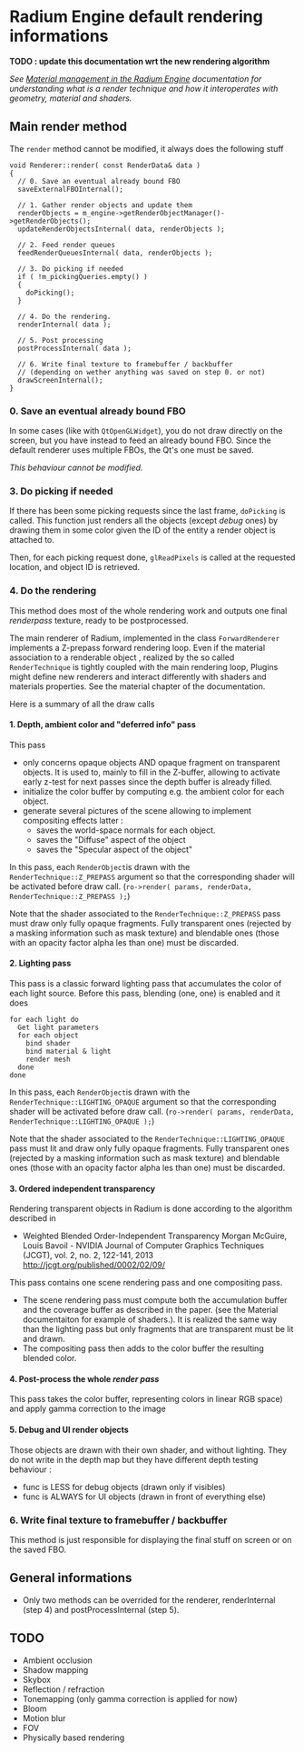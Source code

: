 # Radium Engine default rendering informations
**TODO : update this documentation wrt the new rendering algorithm**

_See [Material management in the Radium Engine](./material.md) documentation for understanding what is a render technique 
and how it interoperates with geometry, material and shaders._

## Main render method

The `render` method cannot be modified, it always does the following stuff 

```
void Renderer::render( const RenderData& data )
{
  // 0. Save an eventual already bound FBO
  saveExternalFBOInternal();

  // 1. Gather render objects and update them
  renderObjects = m_engine->getRenderObjectManager()->getRenderObjects();
  updateRenderObjectsInternal( data, renderObjects );

  // 2. Feed render queues
  feedRenderQueuesInternal( data, renderObjects );

  // 3. Do picking if needed
  if ( !m_pickingQueries.empty() )
  {
    doPicking();
  }

  // 4. Do the rendering.
  renderInternal( data );

  // 5. Post processing
  postProcessInternal( data );

  // 6. Write final texture to framebuffer / backbuffer
  // (depending on wether anything was saved on step 0. or not)
  drawScreenInternal();
}
```

### 0. Save an eventual already bound FBO
In some cases (like with `QtOpenGLWidget`), you do not draw directly on the screen, but you have instead
to feed an already bound FBO. Since the default renderer uses multiple FBOs, the Qt's one must be saved. 

*This behaviour cannot be modified.*

### 3. Do picking if needed
If there has been some picking requests since the last frame, `doPicking` is called.
This function just renders all the objects (except *debug* ones) by drawing them in some color given the ID 
of the entity a render object is attached to.

Then, for each picking request done, `glReadPixels` is called at the requested location, and object ID is retrieved.

### 4. Do the rendering
This method does most of the whole rendering work 
and outputs one final *renderpass* texture, ready to be postprocessed.

The main renderer of Radium, implemented in the class ``ForwardRenderer`` implements a Z-prepass forward rendering loop.
Even if the material association to a renderable object , realized by the so called ``RenderTechnique`` is tightly 
coupled with the main rendering loop, Plugins might define new renderers and interact differently with shaders and 
materials properties. See the material chapter of the documentation.

Here is a summary of all the draw calls
#### 1. Depth, ambient color and "deferred info" pass
This pass 
  * only concerns opaque objects AND opaque fragment on transparent objects. It is used to, mainly to fill in the 
  Z-buffer, allowing to activate early z-test for next passes since the depth buffer is already filled.
  * initialize the color buffer by computing e.g. the ambient color for each object.
  * generate several pictures of the scene allowing to implement compositing effects latter :
    * saves the world-space normals for each object.
    * saves the "Diffuse" aspect of the object
    * saves the "Specular aspect of the object"
 
 In this pass, each ``RenderObject``is drawn with the ``RenderTechnique::Z_PREPASS`` argument so that the corresponding
  shader will be activated before draw call. (``ro->render( params, renderData, RenderTechnique::Z_PREPASS );``)
  
 Note that the  shader associated to  the ``RenderTechnique::Z_PREPASS`` pass must draw only fully opaque fragments. 
 Fully transparent ones (rejected by a masking information such as mask texture) and blendable ones 
 (those with an opacity factor alpha les than one) must be discarded.
  
#### 2. Lighting pass
This pass is a classic forward lighting pass that accumulates the color of each light source. 
Before this pass, blending (one, one) is enabled and it does 
```
for each light do
  Get light parameters
  for each object
    bind shader
    bind material & light
    render mesh
  done
done
```

 In this pass, each ``RenderObject``is drawn with the ``RenderTechnique::LIGHTING_OPAQUE`` argument so that the 
 corresponding shader will be activated before draw call. 
 (``ro->render( params, renderData, RenderTechnique::LIGHTING_OPAQUE );``)
  
 Note that the  shader associated to  the ``RenderTechnique::LIGHTING_OPAQUE`` pass must lit and draw only fully opaque 
 fragments. 
 Fully transparent ones (rejected by a masking information such as mask texture) and blendable ones 
 (those with an opacity factor alpha les than one) must be discarded.


#### 3. Ordered independent transparency 
Rendering transparent objects in Radium is done according to the algorithm described in 
-    Weighted Blended Order-Independent Transparency
    Morgan McGuire, Louis Bavoil - NVIDIA
    Journal of Computer Graphics Techniques (JCGT), vol. 2, no. 2, 122-141, 2013
    http://jcgt.org/published/0002/02/09/

This pass contains one scene rendering pass and one compositing pass.
- The scene rendering pass must compute both the accumulation buffer and the coverage buffer as described in the paper.
  (see the Material documentaiton for example of shaders.). It is realized the same way than the lighting pass but
  only fragments that are transparent must be lit and drawn.
- The compositing pass then adds to the color buffer the resulting blended color.


#### 4. Post-process the whole *render pass*
This pass takes the color buffer, representing colors in linear RGB space) and apply gamma correction to the image

#### 5. Debug and UI render objects
Those objects are drawn with their own shader, and without lighting.
They do not write in the depth map but they have different depth testing behaviour :
  * func is LESS for debug objects (drawn only if visibles)
  * func is ALWAYS for UI objects (drawn in front of everything else)

### 6. Write final texture to framebuffer / backbuffer
This method is just responsible for displaying the final stuff on screen or on the saved FBO.

## General informations
  * Only two methods can be overrided for the renderer, renderInternal (step 4) and postProcessInternal (step 5).
  
## TODO
  * Ambient occlusion
  * Shadow mapping
  * Skybox 
  * Reflection / refraction
  * Tonemapping (only gamma correction is applied for now)
  * Bloom
  * Motion blur
  * FOV
  * Physically based rendering
